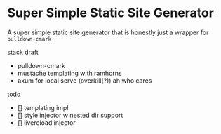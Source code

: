 # Super Simple Static Site Generator

A super simple static site generator that is honestly just a wrapper for
`pulldown-cmark`

stack draft

- pulldown-cmark
- mustache templating with ramhorns
- axum for local serve (overkill(?)) ah who cares

todo

- [] templating impl
- [] style injector w nested dir support
- [] livereload injector
